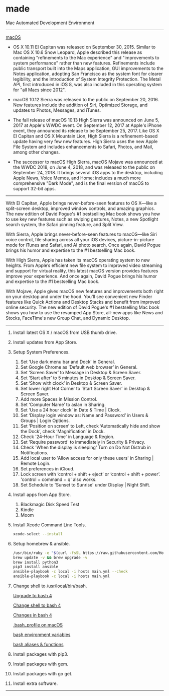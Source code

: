 # made

Mac Automated Development Environment

----

[macOS](https://en.wikipedia.org/wiki/MacOS)

* OS X 10.11 El Capitan was released on September 30, 2015. Similar to Mac OS X 10.6 Snow Leopard, Apple described this release as containing "refinements to the Mac experience" and "improvements to system performance" rather than new features. Refinements include public transport built into the Maps application, GUI improvements to the Notes application, adopting San Francisco as the system font for clearer legibility, and the introduction of System Integrity Protection. The Metal API, first introduced in iOS 8, was also included in this operating system for "all Macs since 2012".

* macOS 10.12 Sierra was released to the public on September 20, 2016. New features include the addition of Siri, Optimized Storage, and updates to Photos, Messages, and iTunes.

* The fall release of macOS 10.13 High Sierra was announced on June 5, 2017 at Apple's WWDC event. On September 12, 2017 at Apple's iPhone event, they announced its release to be September 25, 2017. Like OS X El Capitan and OS X Mountain Lion, High Sierra is a refinement-based update having very few new features. High Sierra uses the new Apple File System and includes enhancements to Safari, Photos, and Mail, among other changes.

* The successor to macOS High Sierra, macOS Mojave was announced at the WWDC 2018, on June 4, 2018, and was released to the public on September 24, 2018. It brings several iOS apps to the desktop, including Apple News, Voice Memos, and Home; includes a much more comprehensive "Dark Mode", and is the final version of macOS to support 32-bit apps.

----

With El Capitan, Apple brings never-before-seen features to OS X—like a split-screen
desktop, improved window controls, and amazing graphics.  The new edition of David
Pogue's #1 bestselling Mac book shows you how to use key new features such as swiping
gestures, Notes, a new Spotlight search system, the Safari pinning feature, and Split View.

With Sierra, Apple brings never-before-seen features to macOS—like Siri voice control,
file sharing across all your iOS devices, picture-in-picture mode for iTunes and Safari,
and AI photo search. Once again, David Pogue brings his humor and expertise to the #1
bestselling Mac book.

With High Sierra, Apple has taken its macOS operating system to new heights. From
Apple’s efficient new file system to improved video streaming and support for virtual
reality, this latest macOS version provides features improve your experience. And once
again, David Pogue brings his humor and expertise to the #1 bestselling Mac book.

With Mojave, Apple gives macOS new features and improvements both right on your desktop and under the hood. You'll see convenient new Finder features like Quick Actions and Desktop Stacks and benefit from improved online security. The new edition of David Pogue's #1 bestselling Mac book shows you how to use the revamped App Store, all-new apps like News and Stocks, FaceTime's new Group Chat, and Dynamic Desktop.

----

1. Install latest OS X / macOS from USB thumb drive.

2. Install updates from App Store.

3. Setup System Preferences.
   1. Set ‘Use dark menu bar and Dock’ in General.
   2. Set Google Chrome as ‘Default web browser’ in General.
   3. Set ‘Screen Saver’ to Message in Desktop & Screen Saver.
   4. Set ‘Start after’ to 5 minutes in Desktop & Screen Saver.
   5. Set ‘Show with clock’ in Desktop & Screen Saver.
   6. Set lower right Hot Corner to ‘Start Screen Saver’ in Desktop & Screen Saver.
   7. Add more Spaces in Mission Control.
   8. Set ‘Computer Name’ to aslan in Sharing.
   9. Set ‘Use a 24 hour clock’ in Date & Time | Clock.
   10. Set ‘Display login window as: Name and Password’ in Users & Groups | Login Options.
   11. Set ‘Position on screen’ to Left, check ‘Automatically hide and show the Dock’, check ‘Magnification’ in Dock.
   12. Check '24-Hour Time' in Language & Region.
   13. Set 'Require password' to immediately in Security & Privacy.
   14. Check 'When the display is sleeping' Turn on Do Not Distrub in Notifications.
   15. Add local user to 'Allow access for only these users' in Sharing | Remote Login.
   16. Set preferences in iCloud.
   17. Lock screen with ‘control + shift + eject’ or ‘control + shift + power’. 'control + command + q' also works.
   18. Set Schedule to 'Sunset to Sunrise' under Display | Night Shift.

4. Install apps from App Store.
    1. Blackmagic Disk Speed Test
    2. Kindle
    3. Moom

5. Install Xcode Command Line Tools.
    ```bash
    xcode-select --install
    ```

6. Setup homebrew & ansible.
    ```bash
    /usr/bin/ruby -e "$(curl -fsSL https://raw.githubusercontent.com/Homebrew/install/master/install)"
    brew update -v && brew upgrade -v
    brew install python3
    pip3 install ansible
    ansible-playbook -c local -i hosts main.yml --check
    ansible-playbook -c local -i hosts main.yml
    ```

7. Change shell to /usr/local/bin/bash.

    [Upgrade to bash 4](http://clubmate.fi/upgrade-to-bash-4-in-mac-os-x/)

    [Change shell to bash 4](https://stackoverflow.com/questions/453236/how-to-set-my-default-shell-on-mac)

    [Changes in bash 4](http://tldp.org/LDP/abs/html/bashver4.html)

    [.bash_profile on macOS](https://scriptingosx.com/2017/04/about-bash_profile-and-bashrc-on-macos/)

    [bash environment variables](https://scriptingosx.com/2017/04/on-bash-environment-variables/)

    [bash aliases & functions](https://scriptingosx.com/2017/05/configuring-bash-with-aliases-and-functions/)

8. Install packages with pip3.

9. Install packages with gem.

10. Install packages with go get.

11. Install extra software.

----
